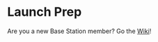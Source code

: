 # Launch Prep

Are you a new Base Station member? Go the [Wiki](https://github.com/MST-MRDT/Launch-Prep/wiki)!
